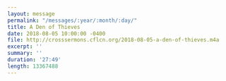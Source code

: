 ```yaml
---
layout: message
permalink: "/messages/:year/:month/:day/"
title: A Den of Thieves
date: 2018-08-05 10:00:00 -0400
file: http://crosssermons.cflcn.org/2018-08-05-a-den-of-thieves.m4a
excerpt: ''
summary: ''
duration: '27:49'
length: 13367488
---
```

